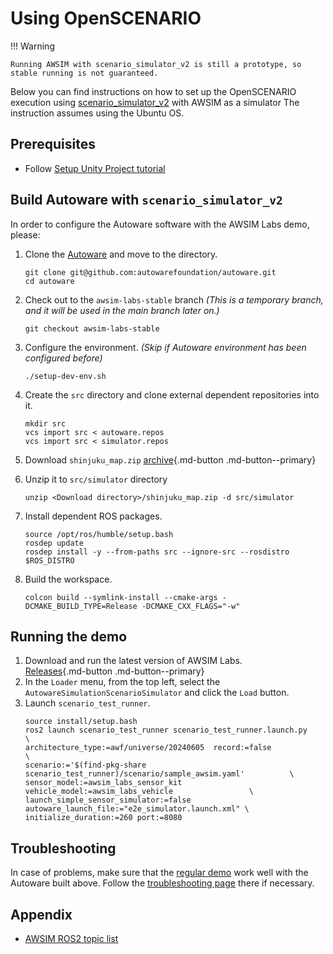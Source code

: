 # Using OpenSCENARIO
!!! Warning

    Running AWSIM with scenario_simulator_v2 is still a prototype, so stable running is not guaranteed.

Below you can find instructions on how to set up the OpenSCENARIO execution using [scenario_simulator_v2](https://github.com/tier4/scenario_simulator_v2) with AWSIM as a simulator
The instruction assumes using the Ubuntu OS.

## Prerequisites
- Follow [Setup Unity Project tutorial](../SetupUnityProject/index.md)

## Build Autoware with `scenario_simulator_v2`

In order to configure the Autoware software with the AWSIM Labs demo, please:

1. Clone the [Autoware](https://github.com/autowarefoundation/autoware.git) and move to the directory.
   ```
   git clone git@github.com:autowarefoundation/autoware.git
   cd autoware
   ```
2. Check out to the `awsim-labs-stable` branch _(This is a temporary branch, and it will be used in the main branch later on.)_
   ```
   git checkout awsim-labs-stable
   ```
3. Configure the environment. _(Skip if Autoware environment has been configured before)_
   ```
   ./setup-dev-env.sh
   ```
4. Create the `src` directory and clone external dependent repositories into it.
   ```
   mkdir src
   vcs import src < autoware.repos
   vcs import src < simulator.repos
   ```
5. Download `shinjuku_map.zip`
[archive](https://github.com/tier4/AWSIM/releases/download/v1.2.0/shinjuku_map.zip){.md-button .md-button--primary}

6. Unzip it to `src/simulator` directory
   ```
   unzip <Download directory>/shinjuku_map.zip -d src/simulator
   ```
7. Install dependent ROS packages.
   ```
   source /opt/ros/humble/setup.bash
   rosdep update
   rosdep install -y --from-paths src --ignore-src --rosdistro $ROS_DISTRO
   ```
8. Build the workspace.
   ```
   colcon build --symlink-install --cmake-args -DCMAKE_BUILD_TYPE=Release -DCMAKE_CXX_FLAGS="-w"
   ```

## Running the demo

1. Download and run the latest version of AWSIM Labs.  
[Releases](https://github.com/autowarefoundation/AWSIM-Labs/releases){.md-button .md-button--primary}  
2. In the `Loader` menu, from the top left, select the `AutowareSimulationScenarioSimulator` and click the `Load` button.
3. Launch `scenario_test_runner`.
   ```
   source install/setup.bash
   ros2 launch scenario_test_runner scenario_test_runner.launch.py                        \
   architecture_type:=awf/universe/20240605  record:=false                                \
   scenario:='$(find-pkg-share scenario_test_runner)/scenario/sample_awsim.yaml'          \
   sensor_model:=awsim_labs_sensor_kit  vehicle_model:=awsim_labs_vehicle                 \
   launch_simple_sensor_simulator:=false autoware_launch_file:="e2e_simulator.launch.xml" \
   initialize_duration:=260 port:=8080
   ```

## Troubleshooting

In case of problems, make sure that the [regular demo](https://autowarefoundation.github.io/AWSIM-Labs/main/GettingStarted/QuickStartDemo/) work well with the Autoware built above. Follow the [troubleshooting page](https://autowarefoundation.github.io/AWSIM-Labs/main/DeveloperGuide/TroubleShooting/) there if necessary.

## Appendix
- [AWSIM ROS2 topic list](../../Components/ROS2/ROS2TopicList/index.md)

